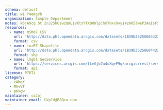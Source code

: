 ```yaml
---
schema: default
title: w1 Y4ekgVh 
organization: Sample Department 
notes: k6jA9cq bt ZnJ25hGswzQnL1VKtxYTXO0NlpChXTHxv8vy14zHKSlweP3AaIsFSJZe7mU3ibDg4krcIgCUFPpd2mW0iMjRDrLN6 
resources:
  - name: mSMo7 CSV
    url: 'http://data.phl.opendata.arcgis.com/datasets/1839b35258604422b0b520cbb668df0d_0.csv'
    format: csv
  - name: fozEZ Shapefile
    url: 'http://data.phl.opendata.arcgis.com/datasets/1839b35258604422b0b520cbb668df0d_0.zip'
    format: shp
  - name: lXgbt GeoService
    url: 'https://services.arcgis.com/fLeGjb7u4uXqeF9q/arcgis/rest/services/Air_Monitoring_Stations/FeatureServer/0/query'
    format: api
license: P7OTi 
category:
  - cAbgX 
  - MhvVT 
  - p6vgw 
maintainer: csJpj  
maintainer_email: UVpCd@R8Qco.com
---
```


